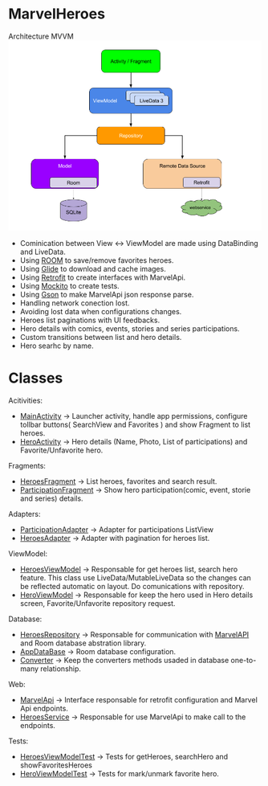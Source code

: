 # MarvelHeroes

Architecture
MVVM
![alt tag](/imgs/googleArchitecture.png)

- Cominication between View <-> ViewModel are made using DataBinding and LiveData. 
- Using [ROOM](https://developer.android.com/topic/libraries/architecture/room) to save/remove favorites heroes.
- Using [Glide](https://github.com/bumptech/glide) to download and cache images.
- Using [Retrofit](https://square.github.io/retrofit/) to create interfaces with MarvelApi.
- Using [Mockito](https://github.com/mockito/mockito) to create tests.
- Using [Gson](https://github.com/google/gson) to make MarvelApi json response parse.
- Handling network conection lost.
- Avoiding lost data when configurations changes.
- Heroes list paginations with UI feedbacks.
- Hero details with comics, events, stories and series participations.
- Custom transitions between list and hero details.
- Hero searhc by name.

# Classes
Acitivities:
- [MainActivity](app/src/main/java/com/hlandim/marvelheroes/MainActivity.kt) -> Launcher activity, handle app permissions, configure tollbar buttons( SearchView and Favorites ) and show Fragment to list heroes.
- [HeroActivity](app/src/main/java/com/hlandim/marvelheroes/view/details/HeroActivity.kt) -> Hero details (Name, Photo, List of participations) and Favorite/Unfavorite hero.

Fragments: 
- [HeroesFragment](app/src/main/java/com/hlandim/marvelheroes/view/list/HeroesFragment.kt) -> List heroes, favorites and search result.
- [ParticipationFragment](app/src/main/java/com/hlandim/marvelheroes/view/details/ParticipationFragment.kt) -> Show hero participation(comic, event, storie and series) details.

Adapters:
- [ParticipationAdapter](app/src/main/java/com/hlandim/marvelheroes/view/details/ParticipationAdapter.kt) -> Adapter for participations ListView 
- [HeroesAdapter](app/src/main/java/com/hlandim/marvelheroes/view/list/HeroesAdapter.kt) -> Adapter with pagination for heroes list.

ViewModel:
- [HeroesViewModel](app/src/main/java/com/hlandim/marvelheroes/viewmodel/HeroesViewModel.kt) -> Responsable for get heroes list, search hero feature. This class use LiveData/MutableLiveData so the changes can be reflected automatic on layout. Do comunications with repository.
- [HeroViewModel](app/src/main/java/com/hlandim/marvelheroes/viewmodel/HeroViewModel.kt) -> Responsable for keep the hero used in Hero details screen, Favorite/Unfavorite repository request.

Database:
- [HeroesRepository](app/src/main/java/com/hlandim/marvelheroes/database/HeroesRepository.kt) -> Responsable for communication with [MarvelAPI](https://developer.marvel.com/) and Room database abstration library.
- [AppDataBase](app/src/main/java/com/hlandim/marvelheroes/database/AppDataBase.kt) -> Room database configuration.
- [Converter](app/src/main/java/com/hlandim/marvelheroes/database/Converter.kt) -> Keep the converters methods usaded in database one-to-many relationship.

Web:
- [MarvelApi](app/src/main/java/com/hlandim/marvelheroes/web/mavel/MarvelApi.kt) -> Interface responsable for retrofit configuration and Marvel Api endpoints.
- [HeroesService](app/src/main/java/com/hlandim/marvelheroes/web/mavel/HeroesService.kt) -> Responsable for use MarvelApi to make call to the endpoints.

Tests:
- [HeroesViewModelTest](app/src/test/java/com/hlandim/marvelheroes/viewmodel/HeroesViewModelTest.kt) -> Tests for getHeroes, searchHero and showFavoritesHeroes
- [HeroViewModelTest](app/src/test/java/com/hlandim/marvelheroes/viewmodel/HeroViewModelTest.kt) -> Tests for mark/unmark favorite hero.


